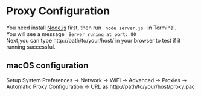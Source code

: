 # Proxy Configuration
You need install [Node.js](https://nodejs.org/en/download/) first,
then run <code> node server.js </code> in Terminal.</br>
You will see a message <code> Server runing at port: 80 </code></br>
Next,you can type http://path/to/your/host/ in your browser to test if it running successful.</br>
## macOS configuration
Setup System Preferences -> Network -> WiFi -> Advanced -> Proxies -> Automatic Proxy Configuration -> URL as http://path/to/your/host/proxy.pac
